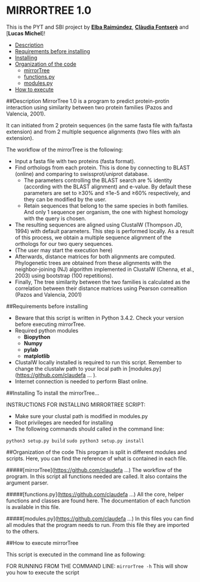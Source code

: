 # MIRRORTREE 1.0 

This is the PYT and SBI project by [**Elba Raimúndez**](https://github.com/elbaraim), [**Clàudia Fontserè**](https://github.com/claudefa) and [**Lucas Michel**]!

- [Description](#description)
- [Requirements before installing](#requirements)
- [Installing](#installing)
- [Organization of the code](#codeorganization)
    * [mirrorTree](#mirrortree)
    * [functions.py](#functions)
    * [modules.py](#modules)
- [How to execute](#execute)

##Description
MirrorTree 1.0 is a program to predict protein-protin interaction using similarity between two protein families (Pazos and Valencia, 2001).

It can initiated from 2 protein sequences (in the same fasta file with fa/fasta extension) and from 2 multiple sequence alignments (two files with aln extension).

The workflow of the mirrorTree is the following:
   - Input a fasta file with two proteins (fasta format).
   - Find orthologs from each protein. This is done by connecting to BLAST (online) and comparing to swissprot/uniprot database. 
       * The parameters controlling the BLAST search are % identity (according with the BLAST alignment) and e-value. By default these parameters are set to ≥30% and ≤1e-5 and ≥60% respectively, and they can be modified by the user. 
       * Retain sequences that belong to the same species in both families. And only 1 sequence per organism, the one with highest homology with the query is chosen. 
   - The resulting sequences are aligned using ClustalW (Thompson JD, 1994) with default parameters. This step is performed locally. 
    As a result of this process, we obtain a multiple sequence alignment of the orthologs for our two query sequences.
   - (The user may start the execution here)
   - Afterwards, distance matrices for both alignments are computed.
    Phylogenetic trees are obtained from these alignments with the neighbor-joining (NJ) algorithm implemented in ClustalW (Chenna, et al., 2003) using bootstrap (100 repetitions).
   - Finally, The tree similarity between the two families is calculated as the correlation between their distance matrices using Pearson correaltion (Pazos and Valencia, 2001)


##Requirements before installing
- Beware that this script is written in Python 3.4.2. Check your version before executing mirrorTree.
- Required python modules
    * **Biopython**
    * **Numpy**
    * **pylab**
    * **matplotlib**
- ClustalW locally installed is required to run this script. Remember to change the clustalw path to your local path in [modules.py](https://github.com/claudefa ... ).  
- Internet connection is needed to perform Blast online. 

##Installing
To install the mirrorTree...

INSTRUCTIONS FOR INSTALLING MIRRORTREE SCRIPT:
 - Make sure your clustal path is modified in modules.py
 - Root privileges are needed for installing
 - The following commands should called in the command line:

`python3 setup.py build`
`sudo python3 setup.py install`


##Organization of the code
This program is split in different modules and scripts. Here, you can find the reference of what is contained in each file.

#####[mirrorTree](https://github.com/claudefa ...)
The workflow of the program. In this script all functions needed are called. It also contains the argument parser. 

#####[functions.py](https://github.com/claudefa ...)
All the core, helper functions and classes are found here. The documentation of each function is available in this file. 

#####[modules.py](https://github.com/claudefa ...)
In this files you can find all modules that the program needs to run. From this file they are imported to the others. 

##How to execute mirrorTree

This script is executed in the command line as following:

FOR RUNNING FROM THE COMMAND LINE:
`mirrorTree -h`
This will show you how to execute the script



